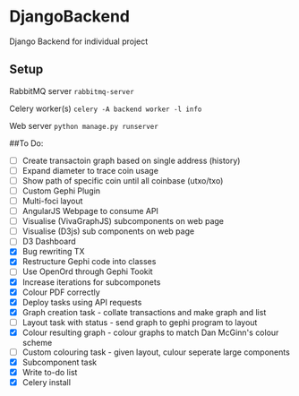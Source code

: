 # DjangoBackend
Django Backend for individual project

## Setup

RabbitMQ server
`rabbitmq-server`

Celery worker(s)
`
celery -A backend worker -l info
`

Web server
`
python manage.py runserver
`

##To Do:
- [ ] Create transactoin graph based on single address (history)
- [ ] Expand diameter to trace coin usage
- [ ] Show path of specific coin until all coinbase (utxo/txo)
- [ ] Custom Gephi Plugin
- [ ] Multi-foci layout
- [ ] AngularJS Webpage to consume API
- [ ] Visualise (VivaGraphJS) subcomponents on web page
- [ ] Visualise (D3js) sub components on web page
- [ ] D3 Dashboard
- [X] Bug rewriting TX 
- [X] Restructure Gephi code into classes
- [ ] Use OpenOrd through Gephi Tookit
- [X] Increase iterations for subcomponets
- [X] Colour PDF correctly 
- [X] Deploy tasks using API requests
- [X] Graph creation task - collate transactions and make graph and list
- [ ] Layout task with status - send graph to gephi program to layout
- [X] Colour resulting graph - colour graphs to match Dan McGinn's colour scheme
- [ ] Custom colouring task - given layout, culour seperate large components
- [X] Subcomponent task
- [X] Write to-do list
- [X] Celery install
